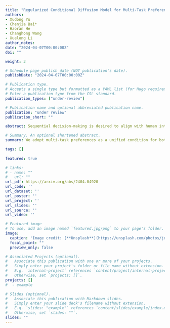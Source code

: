 ```yaml
---
title: "Regularized Conditional Diffusion Model for Multi-Task Preference Alignment."
authors:
- Xudong Yu
- Chenjia Bai*
- Haoran He
- Changhong Wang
- Xuelong Li
author_notes:
date: "2024-04-07T00:00:00Z"
doi: ""

weight: 3

# Schedule page publish date (NOT publication's date).
publishDate: "2024-04-07T00:00:00Z"

# Publication type.
# Accepts a single type but formatted as a YAML list (for Hugo requirements).
# Enter a publication type from the CSL standard.
publication_types: ["under-review"]

# Publication name and optional abbreviated publication name.
publication: "under review"
publication_short: ""

abstract: Sequential decision-making is desired to align with human intents and exhibit versatility across various tasks. Previous methods formulate it as a conditional generation process, utilizing return-conditioned diffusion models to directly model trajectory distributions. Nevertheless, the return-conditioned paradigm relies on pre-defined reward functions, facing challenges when applied in multi-task settings characterized by varying reward functions (versatility) and showing limited controllability concerning human preferences (alignment). In this work, we adopt multi-task preferences as a unified condition for both single- and multi-task decision-making, and propose preference representations aligned with preference labels. The learned representations are used to guide the conditional generation process of diffusion models, and we introduce an auxiliary objective to maximize the mutual information between representations and corresponding generated trajectories, improving alignment between trajectories and preferences. Extensive experiments in D4RL and Meta-World demonstrate that our method presents favorable performance in single- and multi-task scenarios, and exhibits superior alignment with preferences.

# Summary. An optional shortened abstract.
summary: We adopt multi-task preferences as a unified condition for both single- and multi-task decision-making, and propose preference representations aligned with preference labels.

tags: []
  
featured: true

# links:
# - name: ""
#   url: ""
url_pdf: https://arxiv.org/abs/2404.04920
url_code: ''
url_dataset: ''
url_poster: ''
url_project: ''
url_slides: ''
url_source: ''
url_video: ''

# Featured image
# To use, add an image named `featured.jpg/png` to your page's folder. 
image:
  caption: 'Image credit: [**Unsplash**](https://unsplash.com/photos/jdD8gXaTZsc)'
  focal_point: ""
  preview_only: false

# Associated Projects (optional).
#   Associate this publication with one or more of your projects.
#   Simply enter your project's folder or file name without extension.
#   E.g. `internal-project` references `content/project/internal-project/index.md`.
#   Otherwise, set `projects: []`.
projects: []
#  - example

# Slides (optional).
#   Associate this publication with Markdown slides.
#   Simply enter your slide deck's filename without extension.
#   E.g. `slides: "example"` references `content/slides/example/index.md`.
#   Otherwise, set `slides: ""`.
slides: ""
---
```

